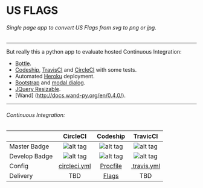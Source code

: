 # US FLAGS 


###### *Single page app to convert US Flags from svg to png or jpg.*
---
But really this a python app to evaluate hosted Continuous Integration:

* [Bottle](http://bottlepy.org/docs/dev/index.html).
* [Codeship](https://codeship.com/), [TravisCI](https://travis-ci.com/) and  [CircleCI](https://circleci.com/) with some tests.
* Automated [Heroku](https://www.heroku.com/) deployment.
* [Bootstrap](http://getbootstrap.com/) and [modal dialog](http://getbootstrap.com/javascript/#modals).
* [JQuery Resizable](https://jqueryui.com/resizable/).
* [Wand] (http://docs.wand-py.org/en/0.4.0/).

---

###### Continuous Integration:
|               | CircleCI       | Codeship       | TravicCI       |
| ------------  |:--------------:| :-------------:|:--------------:|
| Master Badge  | ![alt tag](https://circleci.com/gh/wigglyworld/us_flags/tree/master.svg) | ![alt tag](https://codeship.com/projects/126f5060-b176-0132-d033-3edef27c5b65/status?branch=master) | ![alt tag](https://travis-ci.org/wigglyworld/us_flags.svg?branch=master) |
| Develop Badge | ![alt tag](https://circleci.com/gh/wigglyworld/us_flags/tree/develop.svg ) | ![alt tag](https://codeship.com/projects/126f5060-b176-0132-d033-3edef27c5b65/status?branch=develop) | ![alt tag](https://travis-ci.org/wigglyworld/us_flags.svg?branch=develop) |
| Config        | [circleci.yml](https://github.com/wigglyworld/us_flags/blob/master/circleci.yml) | [Procfile](https://github.com/wigglyworld/us_flags/blob/master/Procfile) | [.travis.yml](https://github.com/wigglyworld/us_flags/blob/master/.travis.yml) |
| Delivery      | TBD | [Flags](http://calm-plateau-1307.herokuapp.com/) | TBD |




